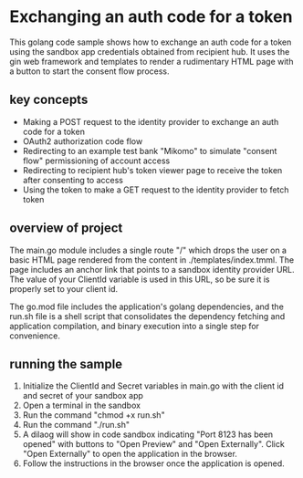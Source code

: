 # Exchanging an auth code for a token

This golang code sample shows how to exchange an auth code for a token using the sandbox app credentials obtained from recipient hub. It uses the gin web framework and templates to render a rudimentary HTML page with a button to start the consent flow process.

## key concepts
* Making a POST request to the identity provider to exchange an auth code for a token
* OAuth2 authorization code flow
* Redirecting to an example test bank "Mikomo" to simulate "consent flow" permissioning of account access
* Redirecting to recipient hub's token viewer page to receive the token after consenting to access
* Using the token to make a GET request to the identity provider to fetch token

## overview of project
The main.go module includes a single route "/" which drops the user on a basic HTML page rendered from the content in ./templates/index.tmml. The page includes an anchor link that points to a sandbox identity provider URL. The value of your ClientId variable is used in this URL, so be sure it is properly set to your client id.

The go.mod file includes the application's golang dependencies, and the run.sh file is a shell script that consolidates the dependency fetching and application compilation, and binary execution into a single step for convenience.


## running the sample
1. Initialize the ClientId and Secret variables in main.go with the client id and secret of your sandbox app
2. Open a terminal in the sandbox
3. Run the command "chmod +x run.sh"
4. Run the command "./run.sh"
5. A dilaog will show in code sandbox indicating "Port 8123 has been opened" with buttons to "Open Preview" and "Open Externally". Click "Open Externally" to open the application in the browser.
6. Follow the instructions in the browser once the application is opened.